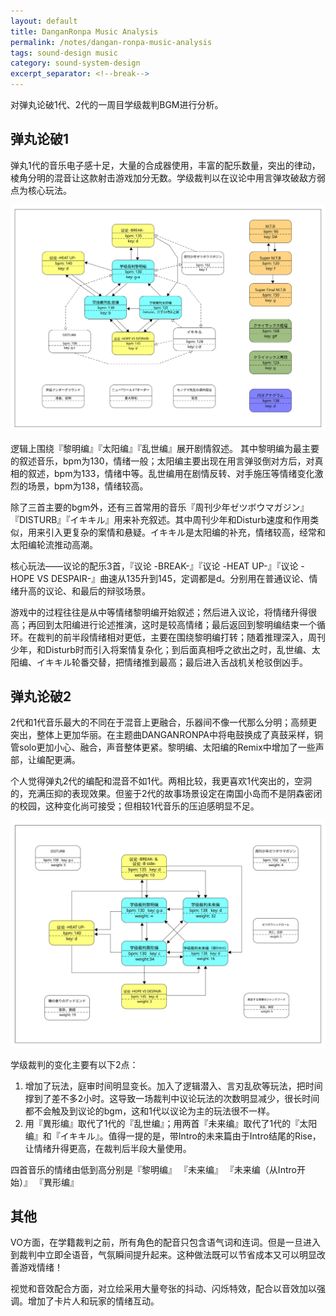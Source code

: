 ```yaml
---
layout: default
title: DanganRonpa Music Analysis
permalink: /notes/dangan-ronpa-music-analysis
tags: sound-design music
category: sound-system-design
excerpt_separator: <!--break-->
---
```


对弹丸论破1代、2代的一周目学级裁判BGM进行分析。
<!--break-->

## 弹丸论破1

弹丸1代的音乐电子感十足，大量的合成器使用，丰富的配乐数量，突出的律动，棱角分明的混音让这款射击游戏加分无数。学级裁判以在议论中用言弹攻破敌方弱点为核心玩法。

![danwan1](\assets\images\danwan1.svg)  

逻辑上围绕『黎明编』『太阳编』『乱世编』展开剧情叙述。 其中黎明编为最主要的叙述音乐，bpm为130，情绪一般；太阳编主要出现在用言弹驳倒对方后，对真相的叙述，bpm为133，情绪中等。乱世编用在剧情反转、对手施压等情绪变化激烈的场景，bpm为138，情绪较高。

除了三首主要的bgm外，还有三首常用的音乐『周刊少年ゼツボウマガジン』『DISTURB』『イキキル』用来补充叙述。其中周刊少年和Disturb速度和作用类似，用来引入更复杂的案情和悬疑。イキキル是太阳编的补充，情绪较高，经常和太阳编轮流推动高潮。

核心玩法——议论的配乐3首，『议论 -BREAK-』『议论 -HEAT UP-』『议论 -HOPE VS DESPAIR-』曲速从135升到145，定调都是d。分别用在普通议论、情绪升高的议论、和最后的辩驳场景。

游戏中的过程往往是从中等情绪黎明编开始叙述；然后进入议论，将情绪升得很高；再回到太阳编进行论述推演，这时是较高情绪；最后返回到黎明编结束一个循环。在裁判的前半段情绪相对更低，主要在围绕黎明编打转；随着推理深入，周刊少年，和Disturb时而引入将案情复杂化；到后面真相呼之欲出之时，乱世编、太阳编、イキキル轮番交替，把情绪推到最高；最后进入舌战机关枪驳倒凶手。

## 弹丸论破2

2代和1代音乐最大的不同在于混音上更融合，乐器间不像一代那么分明；高频更突出，整体上更加华丽。在主题曲DANGANRONPA中将电鼓换成了真鼓采样，铜管solo更加小心、融合，声音整体更紧。黎明编、太阳编的Remix中增加了一些声部，让编配更满。

个人觉得弹丸2代的编配和混音不如1代。两相比较，我更喜欢1代突出的，空洞的，充满压抑的表现效果。但鉴于2代的故事场景设定在南国小岛而不是阴森密闭的校园，这种变化尚可接受；但相较1代音乐的压迫感明显不足。

![danwan2](\assets\images\danwan2.svg)  

学级裁判的变化主要有以下2点：  
1. 增加了玩法，庭审时间明显变长。加入了逻辑潜入、言刃乱砍等玩法，把时间撑到了差不多2小时。这导致一场裁判中议论玩法的次数明显减少，很长时间都不会触及到议论的bgm，这和1代以议论为主的玩法很不一样。
2. 用『異形编』取代了1代的『乱世编』；用两首『未来编』取代了1代的『太阳编』和『イキキル』。值得一提的是，带Intro的未来篇由于Intro结尾的Rise，让情绪升得更高，在裁判后半段大量使用。

四首音乐的情绪由低到高分别是『黎明编』 『未来编』 『未来编（从Intro开始）』 『異形编』

## 其他

VO方面，在学籍裁判之前，所有角色的配音只包含语气词和连词。但是一旦进入到裁判中立即全语音，气氛瞬间提升起来。这种做法既可以节省成本又可以明显改善游戏情绪！

视觉和音效配合方面，对立绘采用大量夸张的抖动、闪烁特效，配合以音效加以强调。增加了卡片人和玩家的情绪互动。